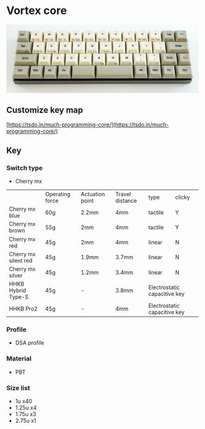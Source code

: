 # Vortex core

![image](./img.jpg)


## Customize key map
[https://tsdo.in/much-programming-core/](https://tsdo.in/much-programming-core/)

## Key

### Switch type
- Cherry mx

<table>
    <tr>
        <td></td>
        <td>Operating force</td>
        <td>Actuation point</td>
        <td>Travel distance</td>
        <td>type</td>
        <td>clicky</td>
    </tr>
    <tr>
        <td>Cherry mx blue</td>
        <td>60g</td>
        <td>2.2mm</td>
        <td>4mm</td>
        <td>tactile</td>
        <td>Y</td>
    </tr>
    <tr>
        <td>Cherry mx brown</td>
        <td>55g</td>
        <td>2mm</td>
        <td>4mm</td>
        <td>tactile</td>
        <td>Y</td>
    </tr>
    <tr>
        <td>Cherry mx red</td>
        <td>45g</td>
        <td>2mm</td>
        <td>4mm</td>
        <td>linear</td>
        <td>N</td>
    </tr>
    <tr>
        <td>Cherry mx silent red</td>
        <td>45g</td>
        <td>1.9mm</td>
        <td>3.7mm</td>
        <td>linear</td>
        <td>N</td>
    </tr>
    <tr>
        <td>Cherry mx silver</td>
        <td>45g</td>
        <td>1.2mm</td>
        <td>3.4mm</td>
        <td>linear</td>
        <td>N</td>
    </tr>
    <tr>
        <td>HHKB Hybrid Type-S</td>
        <td>45g</td>
        <td>-</td>
        <td>3.8mm</td>
        <td colspan="2">Electrostatic capacitive key</td>
    </tr>
    <tr>
        <td>HHKB Pro2</td>
        <td>45g</td>
        <td>-</td>
        <td>4mm</td>
        <td colspan="2">Electrostatic capacitive key</td>
    </tr>
</table>

### Profile
- DSA profile

### Material
- PBT

### Size list
- 1u x40
- 1.25u x4
- 1.75u x3
- 2.75u x1
